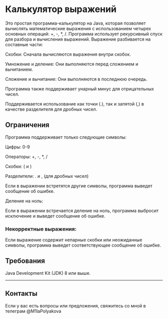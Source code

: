 # Калькулятор выражений
Это простая программа-калькулятор на Java, которая позволяет вычислять математические выражения с использованием четырех основных операций: +, -, *, /. 
Программа использует рекурсивный спуск для разбора и вычисления выражений. Выражение разбивается на составные части:

Скобки: Сначала вычисляются выражения внутри скобок.

Умножение и деление: Они выполняются перед сложением и вычитанием.

Сложение и вычитание: Они выполняются в последнюю очередь.

Программа также поддерживает унарный минус для отрицательных чисел.

Поддерживается использование как точки (.), так и запятой (,) в качестве разделителя для дробных чисел.

## Ограничения

Программа поддерживает только следующие символы:

Цифры: 0-9

Операторы: +, -, *, /

Скобки: ( и )

Разделители: . и , (для дробных чисел)

Если в выражении встретятся другие символы, программа выведет сообщение об ошибке.

Деление на ноль:

Если в выражении встречается деление на ноль, программа выбросит исключение и выведет сообщение об ошибке.

### Некорректные выражения:

Если выражение содержит непарные скобки или неожиданные символы, программа выведет соответствующее сообщение об ошибке.

## Требования 
Java Development Kit (JDK) 8 или выше.

---
   
## Контакты
Если у вас есть вопросы или предложения, свяжитесь со мной в телеграм @M1laPolyakova


